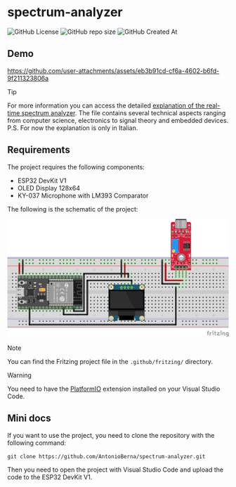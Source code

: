 # spectrum-analyzer

![GitHub License](https://img.shields.io/github/license/antonioberna/spectrum-analyzer)
![GitHub repo size](https://img.shields.io/github/repo-size/antonioberna/spectrum-analyzer)
![GitHub Created At](https://img.shields.io/github/created-at/antonioberna/spectrum-analyzer)

## Demo

https://github.com/user-attachments/assets/eb3b91cd-cf6a-4602-b6fd-9f211323806a

> [!TIP]
> For more information you can access the detailed [explanation of the real-time spectrum analyzer](https://github.com/AntonioBerna/spectrum-analyzer/blob/master/pdf/spectrum-analyzer.pdf). The file contains several technical aspects ranging from computer science, electronics to signal theory and embedded devices. P.S. For now the explanation is only in Italian.

## Requirements

The project requires the following components:

- ESP32 DevKit V1
- OLED Display 128x64
- KY-037 Microphone with LM393 Comparator

The following is the schematic of the project:

<p align="center">
    <img src=".github/imgs/schema-di-montaggio.png" width="800" />
</p>

> [!NOTE]
> You can find the Fritzing project file in the `.github/fritzing/` directory.

> [!WARNING]
> You need to have the [PlatformIO](https://platformio.org/install/ide?install=vscode) extension installed on your Visual Studio Code.

## Mini docs

If you want to use the project, you need to clone the repository with the following command:

```
git clone https://github.com/AntonioBerna/spectrum-analyzer.git
```

Then you need to open the project with Visual Studio Code and upload the code to the ESP32 DevKit V1.
